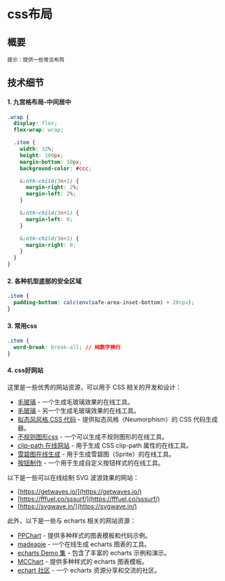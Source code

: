 # css布局

## 概要
`提示：提供一些常见布局`

## 技术细节
#### 1. 九宫格布局-中间居中
```scss
.wrap {
  display: flex;
  flex-wrap: wrap;

  .item {
    width: 32%;
    height: 100px;
    margin-bottom: 10px;
    background-color: #ccc;

    &:nth-child(3n+2) {
      margin-right: 2%;
      margin-left: 2%;
    }

    &:nth-child(3n+1) {
      margin-left: 0;
    }

    &:nth-child(3n+3) {
      margin-right: 0;
    }
  }
}
```

#### 2. 各种机型底部的安全区域
```css
.item {
  padding-bottom: calc(env(safe-area-inset-bottom) + 20rpx);
}
```

#### 3. 常用css
```css
.item {
  word-break: break-all; // 纯数字换行
}
```

#### 4. css好网站
这里是一些优秀的网站资源，可以用于 CSS 相关的开发和设计：
- [毛玻璃](http://tool.mkblog.cn/glassmorphism/) - 一个生成毛玻璃效果的在线工具。
- [毛玻璃](https://glassgenerator.netlify.app/) - 另一个生成毛玻璃效果的在线工具。
- [拟态风风格 CSS 代码](http://tool.mkblog.cn/neumorphism/#e0e0e0) - 提供拟态风格（Neumorphism）的 CSS 代码生成器。
- [不规则图形css](https://csstrick.alipay.com/) - 一个可以生成不规则图形的在线工具。
- [clip-path 在线网站](http://tools.jb51.net/code/css3path) - 用于生成 CSS clip-path 属性的在线工具。
- [雪碧图在线生成](https://www.toptal.com/developers/css/sprite-generator) - 用于生成雪碧图（Sprite）的在线工具。
- [按钮制作](https://cssbuttongenerator.com/) - 一个用于生成自定义按钮样式的在线工具。
  
以下是一些可以在线绘制 SVG 波浪效果的网站：
- [https://getwaves.io/](https://getwaves.io/)
- [https://fffuel.co/sssurf/](https://fffuel.co/sssurf/)
- [https://svgwave.in/](https://svgwave.in/)
  
此外，以下是一些与 echarts 相关的网站资源：
- [PPChart](http://www.ppchart.com/#/) - 提供多种样式的图表模板和代码示例。
- [madeapie](https://madeapie.com/#/) - 一个在线生成 echarts 图表的工具。
- [echarts Demo 集](https://www.isqqw.com/) - 包含了丰富的 echarts 示例和演示。
- [MCChart](http://echarts.zhangmuchen.top/#/index) - 提供多种样式的 echarts 图表模板。
- [echart 社区](https://www.makeapie.cn/echarts) - 一个 echarts 资源分享和交流的社区。
